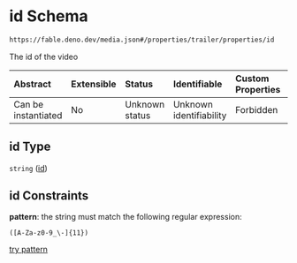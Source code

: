 # id Schema

```txt
https://fable.deno.dev/media.json#/properties/trailer/properties/id
```

The id of the video

| Abstract            | Extensible | Status         | Identifiable            | Custom Properties | Additional Properties | Access Restrictions | Defined In                                               |
| :------------------ | :--------- | :------------- | :---------------------- | :---------------- | :-------------------- | :------------------ | :------------------------------------------------------- |
| Can be instantiated | No         | Unknown status | Unknown identifiability | Forbidden         | Allowed               | none                | [media.json\*](../out/media.json "open original schema") |

## id Type

`string` ([id](media-properties-trailer-properties-id.md))

## id Constraints

**pattern**: the string must match the following regular expression:&#x20;

```regexp
([A-Za-z0-9_\-]{11})
```

[try pattern](https://regexr.com/?expression=\(%5BA-Za-z0-9_%5C-%5D%7B11%7D\) "try regular expression with regexr.com")
